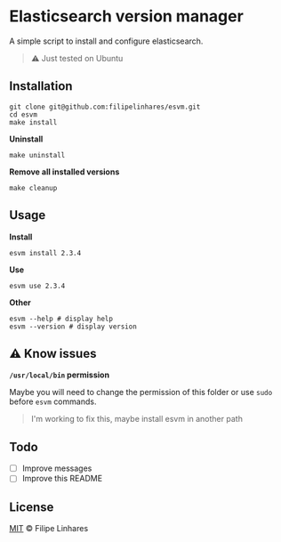 # Elasticsearch version manager
A simple script to install and configure elasticsearch.

> :warning: Just tested on Ubuntu

## Installation
```
git clone git@github.com:filipelinhares/esvm.git
cd esvm
make install
```

**Uninstall**
```
make uninstall
```

**Remove all installed versions**
```
make cleanup
```

## Usage

**Install**
```
esvm install 2.3.4
```

**Use**
```
esvm use 2.3.4
```

**Other**
```
esvm --help # display help
esvm --version # display version
```

## :warning: Know issues

**`/usr/local/bin` permission**

Maybe you will need to change the permission of this folder or use `sudo` before `esvm` commands.

> I'm working to fix this, maybe install esvm in another path

## Todo

- [ ] Improve messages
- [ ] Improve this README

## License
[MIT](LICENSE.md) © Filipe Linhares
